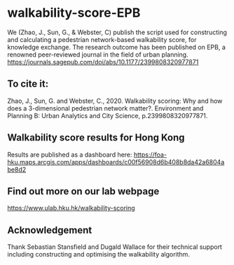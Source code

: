 # walkability-score-EPB
We (Zhao, J., Sun, G., & Webster, C) publish the script used for constructing and calculating a pedestrian network-based walkability score, for knowledge exchange.
The research outcome has been published on EPB, a renowned peer-reviewed journal in the field of urban planning. https://journals.sagepub.com/doi/abs/10.1177/2399808320977871
## To cite it:
Zhao, J., Sun, G. and Webster, C., 2020. Walkability scoring: Why and how does a 3-dimensional pedestrian network matter?. Environment and Planning B: Urban Analytics and City Science, p.2399808320977871.

## Walkability score results for Hong Kong 
Results are published as a dashboard here: https://foa-hku.maps.arcgis.com/apps/dashboards/c00f56908d6b408b8da42a6804abe8d2

## Find out more on our lab webpage
https://www.ulab.hku.hk/walkability-scoring

## Acknowledgement
Thank Sebastian Stansfield and Dugald Wallace for their technical support including constructing and optimising the walkability algorithm.
